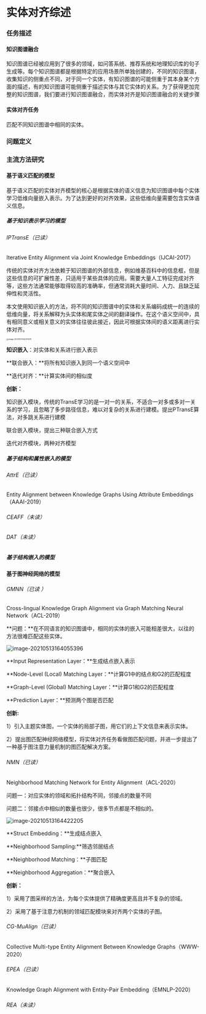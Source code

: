 # 实体对齐综述

### 任务描述

#### 知识图谱融合

知识图谱已经被应用到了很多的领域，如问答系统、推荐系统和地理知识库的句子生成等。每个知识图谱都是根据特定的应用场景所单独创建的，不同的知识图谱，收集知识的侧重点不同，对于同一个实体，有知识图谱的可能侧重于其本身某个方面的描述，有的知识图谱可能侧重于描述实体与其它实体的关系。为了获得更加完整的知识图谱，我们要进行知识图谱融合，而实体对齐是知识图谱融合的关键步骤

#### 实体对齐任务

匹配不同知识图谱中相同的实体。

### 问题定义

### 主流方法研究

#### 基于语义匹配的模型

基于语义匹配的实体对齐模型的核心是根据实体的语义信息为知识图谱中每个实体学习低维向量嵌入表示。为了达到更好的对齐效果，这些低维向量需要包含实体语义信息。

##### 基于知识表示学习的模型

###### IPTransE（已读）

Iterative Entity Alignment via Joint Knowledge Embeddings（IJCAI-2017）

传统的实体对齐方法依赖于知识图谱的外部信息，例如维基百科中的信息框，但是这些信息的可扩展性差，只适用于某些具体的应用。需要大量人工特征完成对齐等，这些方法通常能够取得较高的准确率，但通常消耗大量时间、人力、且缺乏延伸性和灵活性。

本文使用知识嵌入的方法，将不同的知识图谱中的实体和关系编码成统一的连续的低维向量，将关系解释为头实体和尾实体之间的翻译操作。在这个语义空间中，具有相同意义或相关意义的实体往往彼此接近，因此可根据实体间的语义距离进行实体对齐。

<img src="C:\Users\Taitai\AppData\Roaming\Typora\typora-user-images\image-20210513142201478.png" alt="image-20210513142201478" style="zoom: 33%;" />

**知识嵌入**：对实体和关系进行嵌入表示

**联合嵌入：**将所有知识嵌入到同一个语义空间中

**迭代对齐：**计算实体间的相似度

**创新：**

知识嵌入模块，传统的TransE学习的是一对一的关系，不适合一对多或多对一关系的学习，且忽略了多步路径信息，难以对复杂的关系进行建模。提出PTransE算法，对多跳关系进行建模

联合嵌入模块，提出三种联合嵌入方式

迭代对齐模块，两种对齐模型

##### 基于结构和属性嵌入的模型

###### AttrE（已读）

Entity Alignment between Knowledge Graphs Using Attribute Embeddings（AAAI-2019）

###### CEAFF（未读）

###### DAT（未读）

##### 基于结构嵌入的模型

#### 基于图神经网络的模型

###### GMNN（已读 ）

Cross-lingual Knowledge Graph Alignment via Graph Matching Neural Network（ACL-2019）

**问题：**在不同语言的知识图谱中，相同的实体的嵌入可能相差很大，以往的方法很难匹配这些实体。

![image-20210513164055396](C:\Users\Taitai\AppData\Roaming\Typora\typora-user-images\image-20210513164055396.png)

**Input Representation Layer：**生成结点嵌入表示

**Node-Level (Local) Matching Layer：**计算G1中的结点和G2的匹配程度

**Graph-Level (Global) Matching Layer：**计算G1和G2的匹配程度

**Prediction Layer：**预测两个图是否匹配

**创新:**

1）引入主题实体图，一个实体的局部子图，用它们的上下文信息来表示实体。

2）提出图匹配神经网络模型，将实体对齐任务看做图匹配问题，并进一步提出了一种基于图注意力量机制的图匹配解决方案。

###### NMN（已读）

Neighborhood Matching Network for Entity Alignment（ACL-2020）

问题一：对应实体的领域和拓扑结构不同，邻接点的数量不同

问题二：邻接点中相似的数量也很少，很多节点都是不相似的。

![image-20210513164422205](C:\Users\Taitai\AppData\Roaming\Typora\typora-user-images\image-20210513164422205.png)

**Struct Embedding：**生成结点嵌入 

**Neighborhood Sampling:**筛选邻居结点

**Neighborhood Matching：**子图匹配

**Neighborhood Aggregation：**聚合嵌入

**创新：**

1）采用了图采样的方法，为每个实体提供了精确度更高且并不复杂的领域。

2）采用了基于注意力机制的领域匹配模块来对齐两个实体的子图。

###### CG-MuAlign（已读）

Collective Multi-type Entity Alignment Between Knowledge Graphs（WWW-2020）

###### EPEA（已读）

Knowledge Graph Alignment with Entity-Pair Embedding（EMNLP-2020）

###### REA（未读）

